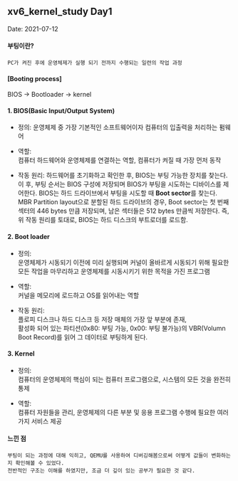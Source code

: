 ## xv6_kernel_study Day1

Date: 2021-07-12 

#### 부팅이란?
	PC가 켜진 후에 운영체제가 실행 되기 전까지 수행되는 일련의 작업 과정  

#### [Booting process]

BIOS -> Bootloader -> kernel
     
#### 1. BIOS(Basic Input/Output System)   
- 정의: 
	운영체제 중 가장 기본적인 소프트웨어이자 컴퓨터의 입출력을 처리하는 펌웨어   
    
- 역할:   
	컴퓨터 하드웨어와 운영체제를 연결하는 역할, 컴퓨터가 켜질 때 가장 먼저 동작
   
- 작동 원리: 
	하드웨어를 초기화하고 확인한 후, BIOS는 부팅 가능한 장치를 찾는다. 이 후, 부팅 순서는 BIOS 구성에 저장되며 BIOS가 부팅을 시도하는 디바이스를 제어한다. BIOS는 하드 드라이브에서 부팅을 시도할 때 <strong>Boot sector</strong>를 찾는다. MBR Partition layout으로 분할된 하드 드라이브의 경우, Boot sector는 첫 번째 섹터의 446 bytes 만큼 저장되며, 남은 섹터들은 512 bytes 만큼씩 저장한다. 즉, 위 작동 원리를 토대로, BIOS는 하드 디스크의 부트로더를 로드함. 
	
#### 2. Boot loader 
- 정의:    
	운영체제가 시동되기 이전에 미리 실행되며 커널이 올바르게 시동되기 위해 필요한 모든 작업을 마무리하고 운영체제를 시동시키기 위한 목적을 가진 프로그램    
     
- 역할:   
	커널을 메모리에 로드하고 OS를 읽어내는 역할  
    
- 작동 원리:   
	플로피 디스크나 하드 디스크 등 저장 매체의 가장 앞 부분에 존재,     
	활성화 되어 있는 파티션(0x80: 부팅 가능, 0x00: 부팅 불가능)의 VBR(Volumn Boot Record)를 읽어 그 데이터로 부팅하게 된다. 

#### 3. Kernel 
- 정의:   
	컴퓨터의 운영체제의 핵심이 되는 컴퓨터 프로그램으로, 시스템의 모든 것을 완전히 통제  
     
- 역할:   
	컴퓨터 자원들을 관리, 운영체제의 다른 부분 및 응용 프로그램 수행에 필요한 여러 가지 서비스 제공 
    


#### 느낀 점 

	부팅이 되는 과정에 대해 익히고, QEMU를 사용하여 디버깅해봄으로써 어떻게 값들이 변화하는지 확인해볼 수 있었다.    
	전반적인 구조는 이해를 하였지만, 조금 더 깊이 있는 공부가 필요한 것 같다. 
	
